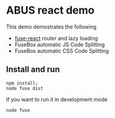 # ABUS react demo

This demo demostrates the following

- [fuse-react](https://github.com/fuse-box/fuse-react) router and lazy loading
- FuseBox automatic JS Code Splitting
- FuseBox automatic CSS Code Splitting

## Install and run

```
npm install;
node fuse dist
```

If you want to run it in development mode

```
node fuse
```
